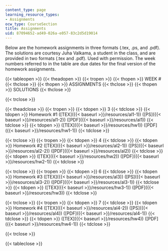 ```yaml
---
content_type: page
learning_resource_types:
- Assignments
ocw_type: CourseSection
title: Assignments
uid: 87094652-ad49-026a-e057-83c2d5d19014
---
```


Below are the homework assignments in three formats (.tex, .ps, and .pdf). The solutions are courtesy Juha Valkama, a student in the class, and are provided in two formats (.tex and .pdf). Used with permission. The week numbers referred to in the table are due dates for the final version of the homework assignments.

{{< tableopen >}}
{{< theadopen >}}
{{< tropen >}}
{{< thopen >}}
WEEK #
{{< thclose >}}
{{< thopen >}}
ASSIGNMENTS
{{< thclose >}}
{{< thopen >}}
SOLUTIONS
{{< thclose >}}

{{< trclose >}}

{{< theadclose >}}
{{< tropen >}}
{{< tdopen >}}
3
{{< tdclose >}}
{{< tdopen >}}
Homework #1 ([TEX]({{< baseurl >}}/resources/al1-1)) ([PS]({{< baseurl >}}/resources/al1-2)) ([PDF]({{< baseurl >}}/resources/al1))
{{< tdclose >}}
{{< tdopen >}}
([TEX]({{< baseurl >}}/resources/hw1)) ([PDF]({{< baseurl >}}/resources/hw1-1))
{{< tdclose >}}

{{< trclose >}}
{{< tropen >}}
{{< tdopen >}}
4
{{< tdclose >}}
{{< tdopen >}}
Homework #2 ([TEX]({{< baseurl >}}/resources/al2-1)) ([PS]({{< baseurl >}}/resources/al2-2)) ([PDF]({{< baseurl >}}/resources/al2))
{{< tdclose >}}
{{< tdopen >}}
([TEX]({{< baseurl >}}/resources/hw2)) ([PDF]({{< baseurl >}}/resources/hw2-1))
{{< tdclose >}}

{{< trclose >}}
{{< tropen >}}
{{< tdopen >}}
6
{{< tdclose >}}
{{< tdopen >}}
Homework #3 ([TEX]({{< baseurl >}}/resources/al3)) ([PS]({{< baseurl >}}/resources/al3-2)) ([PDF]({{< baseurl >}}/resources/al3-1))
{{< tdclose >}}
{{< tdopen >}}
([TEX]({{< baseurl >}}/resources/hw3-1)) ([PDF]({{< baseurl >}}/resources/hw3))
{{< tdclose >}}

{{< trclose >}}
{{< tropen >}}
{{< tdopen >}}
7
{{< tdclose >}}
{{< tdopen >}}
Homework #4 ([TEX]({{< baseurl >}}/resources/al4-2)) ([PS]({{< baseurl >}}/resources/al4)) ([PDF]({{< baseurl >}}/resources/al4-1))
{{< tdclose >}}
{{< tdopen >}}
([TEX]({{< baseurl >}}/resources/hw4)) ([PDF]({{< baseurl >}}/resources/hw4-1))
{{< tdclose >}}

{{< trclose >}}

{{< tableclose >}}